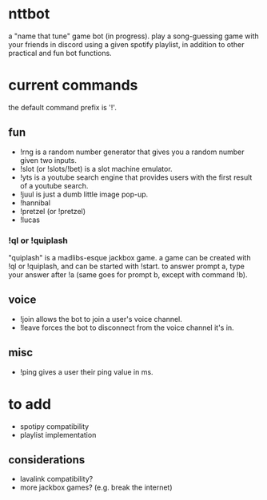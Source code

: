 # nttbot
a "name that tune" game bot (in progress). play a song-guessing game with your friends in discord using a given spotify playlist, in addition to other practical and fun bot functions.

# current commands
the default command prefix is '!'.

## fun
- !rng is a random number generator that gives you a random number given two inputs.
- !slot (or !slots/!bet) is a slot machine emulator.
- !yts is a youtube search engine that provides users with the first result of a youtube search.
- !juul is just a dumb little image pop-up.
- !hannibal 
- !pretzel (or !pretzel)
- !lucas
### !ql or !quiplash
"quiplash" is a madlibs-esque jackbox game. a game can be created with !ql or !quiplash, and can be started with !start. to answer prompt a, type your answer after !a (same goes for prompt b, except with command !b).

## voice
- !join allows the bot to join a user's voice channel.
- !leave forces the bot to disconnect from the voice channel it's in.

## misc
- !ping gives a user their ping value in ms.

# to add
- spotipy compatibility
- playlist implementation

## considerations 
- lavalink compatibility?
- more jackbox games? (e.g. break the internet)

